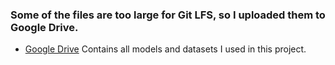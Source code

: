 ### Some of the files are too large for Git LFS, so I uploaded them to Google Drive.

- [Google Drive](https://drive.google.com/drive/folders/1PobjbpcPYM5-tx1wyCwYSpV_CefWItbp)
  Contains all models and datasets I used in this project.
